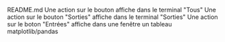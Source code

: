 README.md
Une action sur le bouton affiche dans le terminal "Tous"
Une action sur le bouton "Sorties" affiche dans le terminal "Sorties"
 Une action sur le boton "Entrées" affiche dans une fenêtre un 
 tableau matplotlib/pandas
